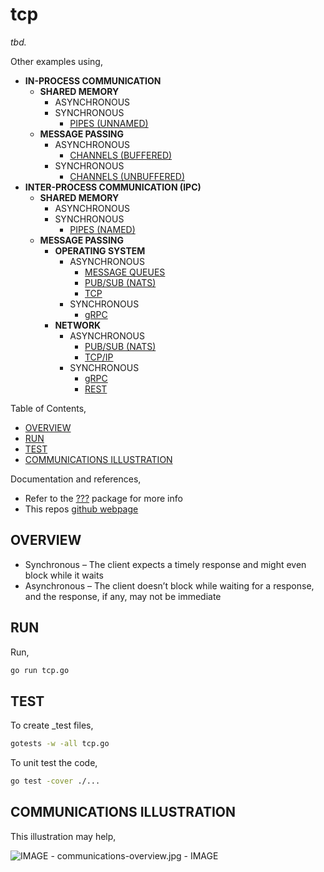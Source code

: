 # tcp

_tbd._

Other examples using,

* **IN-PROCESS COMMUNICATION**
  * **SHARED MEMORY**
    * ASYNCHRONOUS
    * SYNCHRONOUS
      * [PIPES (UNNAMED)](https://github.com/JeffDeCola/my-go-examples/tree/master/in-process-communication/shared-memory/synchronous/pipes-unnamed)
  * **MESSAGE PASSING**
    * ASYNCHRONOUS
      * [CHANNELS (BUFFERED)](https://github.com/JeffDeCola/my-go-examples/tree/master/in-process-communication/message-passing/asynchronous/channels-buffered)
    * SYNCHRONOUS
      * [CHANNELS (UNBUFFERED)](https://github.com/JeffDeCola/my-go-examples/tree/master/in-process-communication/message-passing/synchronous/channels-unbuffered)
* **INTER-PROCESS COMMUNICATION (IPC)**
  * **SHARED MEMORY**
    * ASYNCHRONOUS
    * SYNCHRONOUS
      * [PIPES (NAMED)](https://github.com/JeffDeCola/my-go-examples/tree/master/communication/inter-process-communication-ipc/shared-memory/synchronous/pipes-named)
  * **MESSAGE PASSING**
    * **OPERATING SYSTEM**
      * ASYNCHRONOUS
        * [MESSAGE QUEUES](https://github.com/JeffDeCola/my-go-examples/tree/master/inter-process-communication-ipc/message-passing/operating-system/asynchronous/message-queues)
        * [PUB/SUB (NATS)](https://github.com/JeffDeCola/my-go-examples/tree/master/inter-process-communication-ipc/message-passing/operating-system/asynchronous/pub-sub-nats)
        * [TCP](https://github.com/JeffDeCola/my-go-examples/tree/master/communication/inter-process-communication-ipc/message-passing/operating-system/asynchronous/tcp)
      * SYNCHRONOUS
        * [gRPC](https://github.com/JeffDeCola/my-go-examples/tree/master/inter-process-communication-ipc/message-passing/operating-system/synchronous/gRPC)
    * **NETWORK**
      * ASYNCHRONOUS
        * [PUB/SUB (NATS)](https://github.com/JeffDeCola/my-go-examples/tree/master/inter-process-communication-ipc/message-passing/network/asynchronous/pub-sub-nats)
        * [TCP/IP](https://github.com/JeffDeCola/my-go-examples/tree/master/inter-process-communication-ipc/message-passing/network/asynchronous/tcp)
      * SYNCHRONOUS
        * [gRPC](https://github.com/JeffDeCola/my-go-examples/tree/master/inter-process-communication-ipc/message-passing/network/synchronous/gRPC)
        * [REST](https://github.com/JeffDeCola/my-go-examples/tree/master/inter-process-communication-ipc/message-passing/network/synchronous/rest)

Table of Contents,

* [OVERVIEW](https://github.com/JeffDeCola/my-go-examples/tree/master/inter-process-communication-ipc/message-passing/operating-system/asynchronous/tcp#overview)
* [RUN](https://github.com/JeffDeCola/my-go-examples/tree/master/inter-process-communication-ipc/message-passing/operating-system/asynchronous/tcp#run)
* [TEST](https://github.com/JeffDeCola/my-go-examples/tree/master/inter-process-communication-ipc/message-passing/operating-system/asynchronous/tcp#test)
* [COMMUNICATIONS ILLUSTRATION](https://github.com/JeffDeCola/my-go-examples/tree/master/inter-process-communication-ipc/message-passing/operating-system/asynchronous/tcp#communications-illustration)

Documentation and references,

* Refer to the
  [???](https://pkg.go.dev/????)
  package for more info
* This repos [github webpage](https://jeffdecola.github.io/my-go-examples/)

## OVERVIEW

* Synchronous – The client expects a timely response and might
  even block while it waits
* Asynchronous – The client doesn’t block while waiting for a response,
  and the response, if any, may not be immediate

## RUN

Run,

```bash
go run tcp.go
```

## TEST

To create _test files,

```bash
gotests -w -all tcp.go
```

To unit test the code,

```bash
go test -cover ./... 
```

## COMMUNICATIONS ILLUSTRATION

This illustration may help,

![IMAGE - communications-overview.jpg - IMAGE](../../../docs/pics/in-process-communications/communications-overview.jpg)
